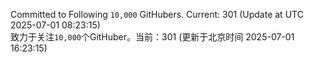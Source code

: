 Committed to Following `10,000` GitHubers. Current: <!-- FOLLOWING_COUNT -->301<!-- FOLLOWING_COUNT --> (Update at UTC <!-- LAST_UPDATED -->2025-07-01 08:23:15<!-- LAST_UPDATED -->)<br>
致力于关注`10,000`个GitHuber。当前：<!-- FOLLOWING_COUNT -->301<!-- FOLLOWING_COUNT --> (更新于北京时间 <!-- LAST_UPDATED_CST -->2025-07-01 16:23:15<!-- LAST_UPDATED_CST -->)
